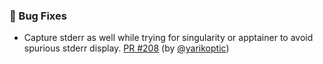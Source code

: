 ### 🐛 Bug Fixes

- Capture stderr as well while trying for singularity or apptainer to avoid spurious stderr display.  [PR #208](https://github.com/datalad/datalad-container/pull/208) (by [@yarikoptic](https://github.com/yarikoptic))
